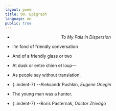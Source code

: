 ```yaml
---
layout: poem
title: 00. Epigraph
language: en
public: true
---
```


- <p style="text-align:center"><em>To My Pals in Dispersion</em></p>

- I’m fond of friendly conversation
- And of a friendly glass or two
- At dusk or entre chien et loup—
- As people say without translation.
- {:.indent-7} --Aleksandr Pushkin, *Eugene Onegin*

- The young man was a hunter.
- {:.indent-7} --Boris Pasternak, *Doctor Zhivago*

